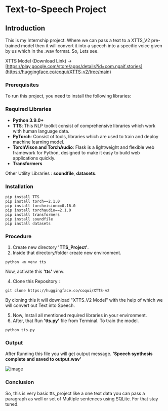 # Text-to-Speech Project

## Introduction

This is my Internship project. Where we can pass a text to a XTTS_V2 pre-trained model then it will convert it into a speech into a specific voice given by us which in the .wav format.
So, Lets see.

XTTS Model (Download Link) -> [https://play.google.com/store/apps/details?id=com.ngaif.stories](https://huggingface.co/coqui/XTTS-v2/tree/main)

### Prerequisites
To run this project, you need to install the following libraries:
### Required Libraries

- **Python 3.9.0+**
- **TTS**: This NLP toolkit consist of comprehensive libraries which work with human language data.
- **PyTorch**: Consist of tools, libraries which are used to train and deploy machine learning model.
- **TorchVison and TorchAudio**: Flask is a lightweight and flexible web framework for Python, designed to make it easy to build web applications quickly.
- **Transformers**

Other Utility Libraries : **soundfile**, **datasets**.

### Installation

   ```
   pip install TTS
   pip install torch==2.1.0
   pip install torchvision==0.16.0
   pip install torchaudio==2.1.0
   pip install transformers
   pip install soundfile
   pip install datasets
   ```

### Procedure

1.   Create new directory **'TTS_Project'**.
2.   Inside that directory/folder create new environment.
   
   ```
   python -m venv tts
   ```

  Now, activate this **'tts'** venv.
  
4.   Clone this Repository :

   ```
   git clone https://huggingface.co/coqui/XTTS-v2
   ```
   By cloning this it will download "XTTS_V2 Model" with the help of which we will convert out Text into Speech.

5.   Now, Install all mentioned required libraries in your environment.
6.   After, that Run **'tts.py'** file from Terminal. To train the model.
   ```
   python tts.py
   ```

### Output

After Running this file you will get output message.
     **'Speech synthesis complete and saved to output.wav'**

![image](https://github.com/user-attachments/assets/b1efcc67-a8a3-4444-8952-5f8235a8737e)

### Conclusion

So, this is very basic tts_project like a one text data you can pass a paragraph as well or set of Multiple sentences using SQLite.
For that stay tuned.





